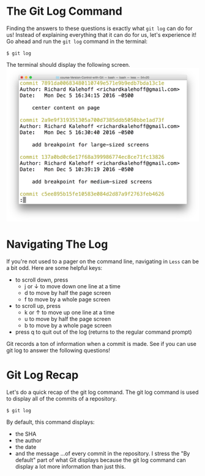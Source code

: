 # The Git Log Command
Finding the answers to these questions is exactly what ```git log``` can do for us! Instead of explaining everything that it can do for us, let's experience it! Go ahead and run the ```git log``` command in the terminal:
```
$ git log
```
The terminal should display the following screen.
![git log output](ud123-l3-git-log-output.png "git log output")

# Navigating The Log
If you're not used to a pager on the command line, navigating in ```Less``` can be a bit odd. Here are some helpful keys:

- to scroll down, press
  - j or ↓ to move down one line at a time
  - d to move by half the page screen
  - f to move by a whole page screen
- to scroll up, press
  - k or ↑ to move up one line at a time
  - u to move by half the page screen
  - b to move by a whole page screen
- press q to quit out of the log (returns to the regular command prompt)

Git records a ton of information when a commit is made. See if you can use git log to answer the following questions!

# Git Log Recap
Let's do a quick recap of the git log command. The git log command is used to display all of the commits of a repository.
```
$ git log
```
By default, this command displays:

- the SHA
- the author
- the date
- and the message
...of every commit in the repository. I stress the "By default" part of what Git displays because the git log command can display a lot more information than just this.
